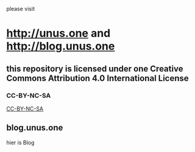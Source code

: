 please visit
# http://unus.one and http://blog.unus.one

## this repository is licensed under one Creative Commons Attribution 4.0 International License 
### CC-BY-NC-SA
[CC-BY-NC-SA](https://creativecommons.org/licenses/by/4.0/legalcode)

## blog.unus.one
hier is Blog 
